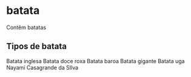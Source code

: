 # batata
Contêm batatas



## Tipos de batata
Batata inglesa
Batata doce roxa
Batata baroa
Batata gigante
Batata uga
Nayami Casagrande da SIlva